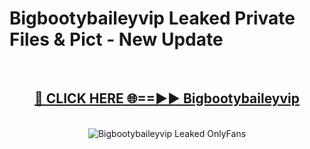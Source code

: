 # Bigbootybaileyvip Leaked Private Files & Pict - New Update
<br>
<div align="center">
<h2><a href="https://mediafilles.blogspot.com/?title=Bigbootybaileyvip" rel="nofollow">🔴 CLICK HERE 🌐==►► Bigbootybaileyvip</a></h2>
<br>
<a href="https://mediafilles.blogspot.com/?title=Bigbootybaileyvip" rel="nofollow" data-target="animated-image.originalLink"><img src="https://i.ibb.co.com/WyWwxjT/player-gif2.gif" alt="Bigbootybaileyvip Leaked OnlyFans" style="max-width: 100%; display: inline-block;" data-target="animated-image.originalImage"></a>
</div>
<br>